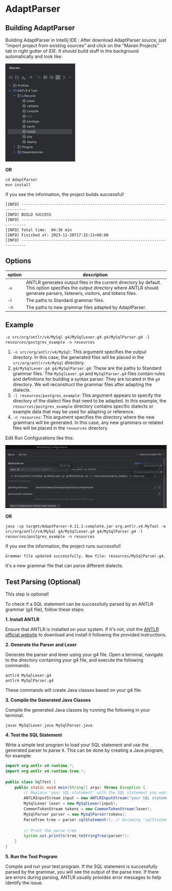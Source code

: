 # AdaptParser
## Building AdaptParser

Building AdaptParser in Intellij IDE : After download AdaptParser source, just "import project from existing sources" and click on the "Maven Projects" tab in right gutter of IDE. It should build stuff in the background automatically and look like:

<img src="README.assets/image-20231220162005426.png" alt="image-20231220162005426" style="zoom:50%;" />

**OR**

```
cd AdaptParser
mvn install 
```



If you see the information, the project builds successful!

```
[INFO] ------------------------------------------------------------------------
[INFO] BUILD SUCCESS
[INFO] ------------------------------------------------------------------------
[INFO] Total time:  04:36 min
[INFO] Finished at: 2023-12-20T17:15:11+08:00
[INFO] ------------------------------------------------------------------------
```



## Options

| option | description                                                  |
| ------ | ------------------------------------------------------------ |
| `-o`   | ANTLR generates output files in the current directory by default. This  option specifies the output directory where ANTLR should generate  parsers, listeners, visitors, and tokens files. |
| -l     | The paths to Standard grammar files.                         |
| -n     | The paths to new  grammar files adapted by AdaptParser.      |



## Example

```
-o src/org/antlr/v4/MySql g4/MySqlLexer.g4 g4/MySqlParser.g4 -l resources/postgres_example -n resources
```

1. `-o src/org/antlr/v4/MySql`: This argument specifies the output directory. In this case, the generated files will be placed in the `src/org/antlr/v4/MySql` directory.
2. `g4/MySqlLexer.g4 g4/MySqlParser.g4`: These are the paths to Standard grammar files. The `MySqlLexer.g4` and `MySqlParser.g4` files contain rules and definitions for building a syntax parser. They are located in the `g4` directory. We will reconstruct the grammar files after adapting the dialects.
3. `-l resources/postgres_example`: This argument appears to specify the directory of the dialect files that need to be adapted. In this example, the `resources/postgres_example` directory contains specific dialects or example data that may be used for adapting or reference.
4. `-n resources`: This argument specifies the directory where the new grammars will be generated. In this case, any new grammars or related files will be placed in the `resources` directory.



Edit Run Configurations like this:

![image-20231220162508924](README.assets/image-20231220162508924.png)

**OR**

```
java -cp target/AdaptParser-4.11.1-complete.jar org.antlr.v4.MyTool -o src/org/antlr/v4/MySql g4/MySqlLexer.g4 g4/MySqlParser.g4 -l resources/postgres_example -n resources
```



If you see the information, the project runs successful!

```
Grammar file updated successfully. New file: resources/MySqlParser.g4. 
```

It's a new grammar file that can parse different dialects.



## Test Parsing (Optional)

This step is optional!

To check if a SQL statement can be successfully parsed by an ANTLR grammar (g4 file), follow these steps:

**1. Install ANTLR**

Ensure that ANTLR is installed on your system. If it's not, visit the [ANTLR official website](https://www.antlr.org/) to download and install it following the provided instructions.

**2. Generate the Parser and Lexer**

Generate the parser and lexer using your g4 file. Open a terminal, navigate to the directory containing your g4 file, and execute the following commands:

```
antlr4 MySqlLexer.g4
antlr4 MySqlParser.g4
```

These commands will create Java classes based on your g4 file.

**3. Compile the Generated Java Classes**

Compile the generated Java classes by running the following in your terminal:

```
javac MySqlLexer.java MySqlParser.java
```

**4. Test the SQL Statement**

Write a simple test program to load your SQL statement and use the generated parser to parse it. This can be done by creating a Java program, for example:

```java
import org.antlr.v4.runtime.*;
import org.antlr.v4.runtime.tree.*;

public class SqlTest {
    public static void main(String[] args) throws Exception {
        // Replace 'your SQL statement' with the SQL statement you want to test
        ANTLRInputStream input = new ANTLRInputStream("your SQL statement");
        MySqlLexer lexer = new MySqlLexer(input);
        CommonTokenStream tokens = new CommonTokenStream(lexer);
        MySqlParser parser = new MySqlParser(tokens);
        ParseTree tree = parser.sqlStatement(); // Assuming 'sqlStatement' is your start rule

        // Print the parse tree
        System.out.println(tree.toStringTree(parser));
    }
}
```

**5. Run the Test Program**

Compile and run your test program. If the SQL statement is successfully parsed by the grammar, you will see the output of the parse tree. If there are errors during parsing, ANTLR usually provides error messages to help identify the issue.
